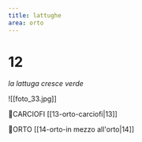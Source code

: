```yaml
---
title: lattughe
area: orto
---
```

# 12
_la lattuga cresce verde_

![[foto_33.jpg]]

👀CARCIOFI [[13-orto-carciofi|13]]

👣ORTO [[14-orto-in mezzo all'orto|14]]